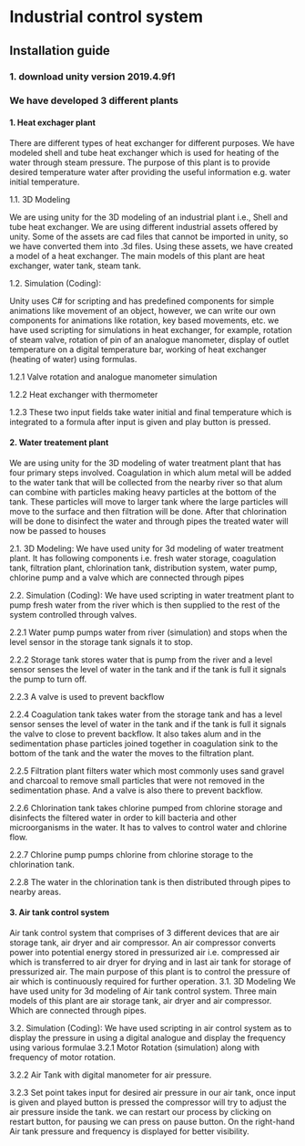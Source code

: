 # Industrial control system

## Installation guide

### 1. download unity version 2019.4.9f1

### We have developed 3 different plants 

#### 1. Heat exchager plant
There are different types of heat exchanger for different purposes. We have modeled shell and tube heat exchanger which is used for heating of the water through steam pressure. The purpose of this plant is to provide desired temperature water after providing the useful information e.g. water initial temperature.

1.1.	3D Modeling

We are using unity for the 3D modeling of an industrial plant i.e., Shell and tube heat exchanger. We are using different industrial assets offered by unity. Some of the assets are cad files that cannot be imported in unity, so we have converted them into .3d files. Using these assets, we have created a model of a heat exchanger. The main models of this plant are heat exchanger, water tank, steam tank.
 
1.2.	Simulation (Coding):

Unity uses C# for scripting and has predefined components for simple animations like movement of an object, however, we can write our own components for animations like rotation, key based movements, etc. we have used scripting for simulations in heat exchanger, for example, rotation of steam valve, rotation of pin of an analogue manometer, display of outlet temperature on a digital temperature bar, working of heat exchanger (heating of water) using formulas.

 1.2.1	Valve rotation and analogue manometer simulation

 

 1.2.2	Heat exchanger with thermometer

  

 1.2.3	These two input fields take water initial and final temperature which is integrated to a formula after input is given and play button is pressed.



#### 2. Water treatement plant 
We are using unity for the 3D modeling of water treatment plant that has four primary steps involved. Coagulation in which alum metal will be added to the water tank that will be collected from the nearby river so that alum can combine with particles making heavy particles at the bottom of the tank. These particles will move to larger tank where the large particles will move to the surface and then filtration will be done. After that chlorination will be done to disinfect the water and through pipes the treated water will now be passed to houses 





2.1.	3D Modeling:
We have used unity for 3d modeling of water treatment plant. It has following components i.e. fresh water storage, coagulation tank, filtration plant, chlorination tank, distribution system, water pump, chlorine pump and a valve which are connected through pipes 










2.2.	Simulation (Coding): 
We have used scripting in water treatment plant to pump fresh water from the river which is then supplied to the rest of the system controlled through valves.

 2.2.1	Water pump pumps water from river (simulation) and stops when the level sensor in the storage tank signals it to stop.











 2.2.2	Storage tank stores water that is pump from the river and a level sensor senses the level of water in the tank and if the tank is full it signals the pump to turn off.
























 2.2.3	A valve is used to prevent backflow










 2.2.4	Coagulation tank takes water from the storage tank and has a level sensor senses the level of water in the tank and if the tank is full it signals the valve to close to prevent backflow. It also takes alum and in the sedimentation phase particles joined together in coagulation sink to the bottom of the tank and the water the moves to the filtration plant.









 2.2.5	Filtration plant filters water which most commonly uses sand gravel and charcoal to remove small particles that were not removed in the sedimentation phase. And a valve is also there to prevent backflow.













 2.2.6	Chlorination tank takes chlorine pumped from chlorine storage and disinfects the filtered water in order to kill bacteria and other microorganisms in the water. It has to valves to control water and chlorine flow.


















 2.2.7	Chlorine pump pumps chlorine from chlorine storage to the chlorination tank.









 2.2.8	The water in the chlorination tank is then distributed through pipes to nearby areas.







#### 3. Air tank control system  
Air tank control system that comprises of 3 different devices that are air storage tank, air dryer and air compressor. An air compressor converts power into potential energy stored in pressurized air i.e. compressed air which is transferred to air dryer for drying and in last air tank for storage of pressurized air. The main purpose of this plant is to control the pressure of air which is continuously required for further operation.
3.1.	3D Modeling
 	We have used unity for 3d modeling of Air tank control system. Three main models of this plant are air storage tank, air dryer and air compressor.  Which are connected through pipes. 
 

3.2.	Simulation (Coding):
We have used scripting in air control system as to display the pressure in using a digital analogue and display the frequency using various formulae
 3.2.1	Motor Rotation (simulation) along with frequency of motor rotation. 
            
 3.2.2	Air Tank with digital manometer for air pressure.

 

 3.2.3	Set point takes input for desired air pressure in our air tank, once input is given and played button is pressed the compressor will try to adjust the air pressure inside the tank. we can restart our process by clicking on restart button, for pausing we can press on pause button. On the right-hand Air tank pressure and frequency is displayed for better visibility.

 

